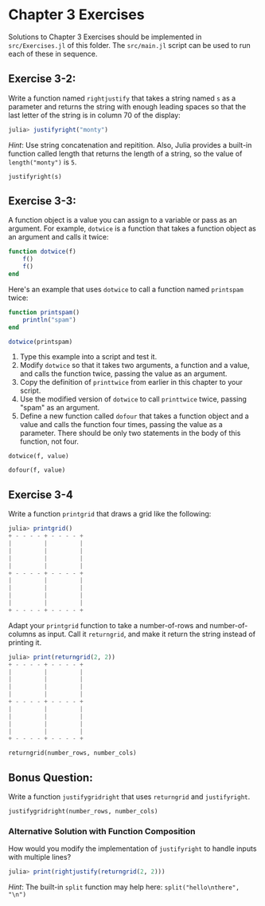 # Chapter 3 Exercises

Solutions to Chapter 3 Exercises should be implemented in `src/Exercises.jl`
of this folder. The `src/main.jl` script can be used to run each of these
in sequence.

## Exercise 3-2:

Write a function named `rightjustify` that takes a string named `s` as a
parameter and returns the string with enough leading spaces so that the last
letter of the string is in column 70 of the display:

```julia
julia> justifyright("monty")
```

*Hint*: Use string concatenation and repitition. Also, Julia provides a
built-in function called length that returns the length of a string, so
the value of `length("monty")` is `5`.

```@docs
justifyright(s)
```

## Exercise 3-3:

A function object is a value you can assign to a variable or pass as an
argument. For example, `dotwice` is a function that takes a function object
as an argument and calls it twice:

```julia
function dotwice(f)
    f()
    f()
end
```

Here's an example that uses `dotwice` to call a function named `printspam`
twice:

```julia
function printspam()
    println("spam")
end

dotwice(printspam)
```

1. Type this example into a script and test it.
2. Modify `dotwice` so that it takes two arguments, a function and a value,
   and calls the function twice, passing the value as an argument.
3. Copy the definition of `printtwice` from earlier in this chapter to your
   script.
4. Use the modified version of `dotwice` to call `printtwice` twice, passing
   "spam" as an argument.
5. Define a new function called `dofour` that takes a function object and a
   value and calls the function four times, passing the value as a parameter.
   There should be only two statements in the body of this function, not four.

```@docs
dotwice(f, value)
```

```@docs
dofour(f, value)
```

## Exercise 3-4

Write a function `printgrid` that draws a grid like the following:

```julia
julia> printgrid()
+ - - - - + - - - - +
|         |         |
|         |         |
|         |         |
|         |         |
+ - - - - + - - - - +
|         |         |
|         |         |
|         |         |
|         |         |
+ - - - - + - - - - +
```

Adapt your `printgrid` function to take a number-of-rows and
number-of-columns as input. Call it `returngrid`, and make it return the
string instead of printing it.

```julia
julia> print(returngrid(2, 2))
+ - - - - + - - - - +
|         |         |
|         |         |
|         |         |
|         |         |
+ - - - - + - - - - +
|         |         |
|         |         |
|         |         |
|         |         |
+ - - - - + - - - - +
```

```@docs
returngrid(number_rows, number_cols)
```

## Bonus Question:

Write a function `justifygridright` that uses `returngrid` and `justifyright`.

```@docs
justifygridright(number_rows, number_cols)
```

### Alternative Solution with Function Composition

How would you modify the implementation of `justifyright` to handle inputs
with multiple lines?

```julia
julia> print(rightjustify(returngrid(2, 2)))
```

*Hint*: The built-in `split` function may help here:
`split("hello\nthere", "\n")`
